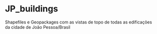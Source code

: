 # JP_buildings
Shapefiles e Geopackages com as vistas de topo de todas as edificações da cidade de João Pessoa/Brasil
